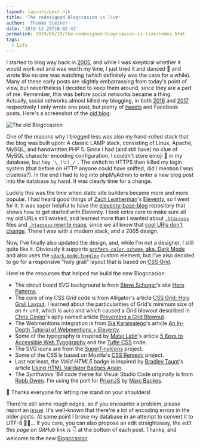 ```yaml
---
layout: layouts/post.njk
title: 'The redesigned Blogccasion is live'
author: 'Thomas Steiner'
date: '2019-11-29T16:02:43'
permalink: 2019/09/29/the-redesigned-blogccasion-is-live/index.html
tags:
  - Life
---
```


I started to blog way back in [2005](/2005/10/23/why-i-started-to-blog-010629/),
and while I was skeptical whether it would work out and was worth my time, I
just tried it and danced 💃 and wrote like no one was watching (which definitely
was the case for a while). Many of these early posts are slightly embarrassing
from today's point of view, but nevertheless I decided to keep them around,
since they are a part of me. Remember, this was before social networks became a
thing. Actually, social networks almost killed my blogging, in both
[2016](/2016/04/22/world-wide-web-conference-www2016-trip-report-004735/) and
[2017](/2017/02/20/service-worker-detector-chrome-extension-released-221400/)
respectively I only wrote one post, but plenty of
[tweets](https://tomayac.com/tweets/) and Facebook posts. Here's a screenshot of
the
[old blog](https://web.archive.org/web/20060214094329/http://blog.tomayac.de/index.php?date=2005-10-23&time=01:06:29&perma=Why+I+started+to+blo.html&):

![The old Blogccasion](https://user-images.githubusercontent.com/145676/69877570-e1d4da80-12c2-11ea-8a5b-34615919751f.png)

One of the reasons why I blogged less was also my hand-rolled stack that the
blog was built upon: A classic LAMP stack, consisting of Linux, Apache, MySQL,
and handwritten PHP&nbsp;5. Since I had (and still have) no clue of MySQL
character encoding configuration, I couldn't store emoji 🤔 in my database, but
hey `¯\_(ツ)_/¯`. The switch to HTTPS then killed my login system (that before
on HTTP anyone could have sniffed, did I mention I was clueless?). In the end I
had to log into phpMyAdmin to enter a new blog post into the database by hand.
It was clearly time for a change.

Luckily this was the time when static site builders became more and more
popular. I had heard good things of
[Zach Leatherman](https://www.zachleat.com/)'s
[Eleventy](https://github.com/11ty/eleventy), so I went for it. It was super
helpful to have the
[eleventy-base-blog](https://github.com/11ty/eleventy-base-blog) repository that
shows how to get started with Eleventy. I took extra care to make sure all my
old URLs still worked, and learned more than I wanted about
[`.htaccess`](https://github.com/tomayac/blogccasion/blob/master/htaccess.njk)
files and
[`.htaccess` rewrite maps](https://github.com/tomayac/blogccasion/blob/master/htaccess_rewritemap.njk),
since we all know that
[cool URIs don't change](https://www.w3.org/Provider/Style/URI). There I was
with a modern stack, and a 2005 design.

Now, I've finally also updated the design, and, while I'm not a designer, I
still quite like it. Obviously it supports
[`prefers-color-scheme`, aka. Dark Mode](https://web.dev/prefers-color-scheme/)
and also uses the
[`<dark-mode-toggle>`](https://github.com/GoogleChromeLabs/dark-mode-toggle)
custom element, but I've also decided to go for a responsive "holy grail" layout
that is based on
[CSS Grid](https://developer.mozilla.org/en-US/docs/Web/CSS/CSS_Grid_Layout).

Here're the resources that helped me build the new Blogccasion:

- The circuit board SVG background is from
  [Steve Schoger](https://twitter.com/steveschoger)'s site
  [Hero Patterns](https://www.heropatterns.com/).
- The core of my CSS Grid code is from Alligator's article
  [CSS Grid: Holy Grail Layout](https://alligator.io/css/css-grid-holy-grail-layout/).
  I learned about the particularities of Grid's minimum size of an `fr` unit,
  which is `auto` and which caused a Grid blowout described in
  [Chris Coyier](https://twitter.com/chriscoyier)'s aptly named article
  [Preventing a Grid Blowout](https://css-tricks.com/preventing-a-grid-blowout/).
- The Webmentions integration is from [Sia Karamalego](https://sia.codes/)'s
  article
  [An In-Depth Tutorial of Webmentions + Eleventy](https://sia.codes/posts/webmentions-eleventy-in-depth/).
- Some of the typography is inspired by
  [Matej Latin](https://twitter.com/matejlatin)'s article
  [5 Keys to Accessible Web Typography](https://betterwebtype.com/articles/2019/06/16/5-keys-to-accessible-web-typography/)
  and the [Tufte CSS](https://github.com/edwardtufte/tufte-css) code.
- The SVG icons are from the
  [SuperTinyIcons](https://github.com/edent/SuperTinyIcons) project.
- Some of the CSS is based on Mozilla's
  [CSS Remedy](https://github.com/mozdevs/cssremedy) project.
- Last not least, the _Valid HTML5_ badge is inspired by
  [Bradley Taunt](https://bradleytaunt.com/)'s article
  [Using HTML Validator Badges Again](https://bradleytaunt.com/html5-validator-badge/).
- The _Synthwave '84_ code theme for Visual Studio Code originally is from
  [Robb Owen](https://twitter.com/Robb0wen). I'm using the port for
  [PrismJS](https://prismjs.com/) by [Marc Backes](https://twitter.com/_marcba).

🙏 Thanks everyone for letting me stand on your shoulders!

There're still some rough edges, so if you encounter a problem, please report an
[issue](https://github.com/tomayac/blogccasion/issues). It's well-known that
there're a lot of encoding errors in the older posts. At some point I broke my
database in an attempt to convert it to UTF-8 🤦‍♂️… If you care, you can also
propose an edit straightaway, the _edit this page on GitHub_ link is 👇 at the
bottom of each post. Thanks, and welcome to the new [Blogccasion](/).
